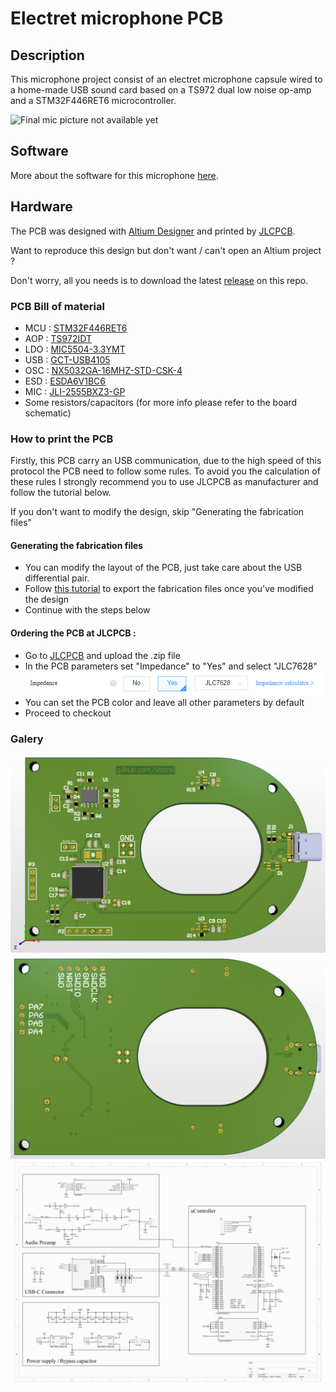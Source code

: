 # Electret microphone PCB

## Description

This microphone project consist of an electret microphone capsule wired to a home-made USB sound card based on a TS972 dual low noise op-amp and a STM32F446RET6 microcontroller.

![Final mic picture not available yet]()

## Software

More about the software for this microphone [here](https://github.com/Vaarai/USB_Microphone_software).

## Hardware

The PCB was designed with [Altium Designer](https://www.altium.com/) and printed by [JLCPCB](https://jlcpcb.com/). 

Want to reproduce this design but don't want / can't open an Altium project ? 

Don't worry, all you needs is to download the latest [release](https://github.com/Vaarai/USB_Microphone/releases) on this repo.

### PCB Bill of material

- MCU : [STM32F446RET6](https://www.st.com/en/microcontrollers-microprocessors/stm32f446re.html)
- AOP : [TS972IDT](https://www.st.com/en/amplifiers-and-comparators/ts972.html)
- LDO : [MIC5504-3.3YMT](https://www.microchip.com/en-us/product/MIC5504)
- USB : [GCT-USB4105](https://gct.co/fr/connector/usb4105)
- OSC : [NX5032GA-16MHZ-STD-CSK-4](https://www.ndk.com/images/products/catalog/c_NX5032GA_e.pdf)
- ESD : [ESDA6V1BC6](https://www.st.com/en/protections-and-emi-filters/esda6v1bc6.html)
- MIC : [JLI-2555BXZ3-GP](https://www.jlielectronics.com/microphone-capsules/jli-2555bxz3-gp/)
- Some resistors/capacitors (for more info please refer to the board schematic)

### How to print the PCB

Firstly, this PCB carry an USB communication, due to the high speed of this protocol the PCB need to follow some rules.
To avoid you the calculation of these rules I strongly recommend you to use JLCPCB as manufacturer and follow the tutorial below.

If you don't want to modify the design, skip "Generating the fabrication files"

#### Generating the fabrication files
- You can modify the layout of the PCB, just take care about the USB differential pair.
- Follow [this tutorial](https://support.jlcpcb.com/article/42-how-to-export-altium-pcb-to-gerber-files) to export the fabrication files once you've modified the design
- Continue with the steps below

#### Ordering the PCB at JLCPCB : 
- Go to [JLCPCB](https://jlcpcb.com/) and upload the .zip file
- In the PCB parameters set "Impedance" to "Yes" and select "JLC7628"
![PCB Parameters](./pictures/JLCPCB_Parameters_Impedance.png)
- You can set the PCB color and leave all other parameters by default
- Proceed to checkout

### Galery

![3D View Top](./pictures/pcb/3DView_top.png)
![3D View Bottom](./pictures/pcb/3DView_bot.png)
![PCB Schematic](./pictures/pcb/Schematic.jpg)